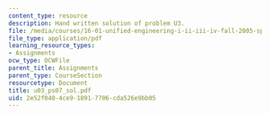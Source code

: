 ```yaml
---
content_type: resource
description: Hand written solution of problem U3.
file: /media/courses/16-01-unified-engineering-i-ii-iii-iv-fall-2005-spring-2006/2e52f0404ce918917706cda526e9bb05_u03_ps07_sol.pdf
file_type: application/pdf
learning_resource_types:
- Assignments
ocw_type: OCWFile
parent_title: Assignments
parent_type: CourseSection
resourcetype: Document
title: u03_ps07_sol.pdf
uid: 2e52f040-4ce9-1891-7706-cda526e9bb05
---
```


